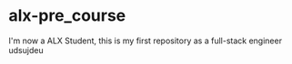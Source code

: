 # alx-pre_course
I'm now a ALX Student, this is my first repository as a full-stack engineer 
udsujdeu
